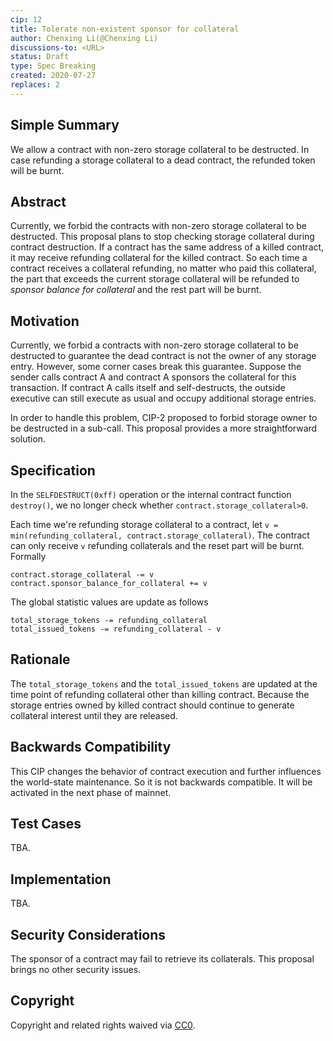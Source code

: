 ```yaml
---
cip: 12
title: Tolerate non-existent sponsor for collateral
author: Chenxing Li(@Chenxing Li)
discussions-to: <URL>
status: Draft
type: Spec Breaking
created: 2020-07-27
replaces: 2
---
```


<!--You can leave these HTML comments in your merged CIP and delete the visible duplicate text guides, they will not appear and may be helpful to refer to if you edit it again. This is the suggested template for new CIPs. Note that a CIP number will be assigned by an editor. When opening a pull request to submit your CIP, please use an abbreviated title in the filename, `CIP-draft_title_abbrev.md`. The title should be 44 characters or less.-->

## Simple Summary
<!--"If you can't explain it simply, you don't understand it well enough." Provide a simplified and layman-accessible explanation of the CIP.-->
We allow a contract with non-zero storage collateral to be destructed. In case refunding a storage collateral to a dead contract, the refunded token will be burnt. 

## Abstract
<!--A short (~200 word) description of the technical issue being addressed.-->
Currently, we forbid the contracts with non-zero storage collateral to be destructed. This proposal plans to stop checking storage collateral during contract destruction. If a contract has the same address of a killed contract, it may receive refunding collateral for the killed contract. So each time a contract receives a collateral refunding, no matter who paid this collateral, the part that exceeds the current storage collateral will be refunded to *sponsor balance for collateral* and the rest part will be burnt. 

## Motivation
<!--The motivation is critical for CIPs that want to change the Conflux protocol. It should clearly explain why the existing protocol specification is inadequate to address the problem that the CIP solves. CIP submissions without sufficient motivation may be rejected outright.-->
Currently, we forbid a contracts with non-zero storage collateral to be destructed to guarantee the dead contract is not the owner of any storage entry. However, some corner cases break this guarantee. Suppose the sender calls contract A and contract A sponsors the collateral for this transaction. If contract A calls itself and self-destructs, the outside executive can still execute as usual and occupy additional storage entries.

In order to handle this problem, CIP-2 proposed to forbid storage owner to be destructed in a sub-call. This proposal provides a more straightforward solution. 

## Specification
<!--The technical specification should describe the syntax and semantics of any new feature. The specification should be detailed enough to allow competing, interoperable implementations for any of the current Conflux platforms ([conflux-rust](https://github.com/Conflux-Chain/conflux-rust)).-->

In the `SELFDESTRUCT(0xff)` operation or the internal contract function `destroy()`, we no longer check whether `contract.storage_collateral>0`. 

Each time we're refunding storage collateral to a contract, let `v = min(refunding_collateral, contract.storage_collateral)`. The contract can only receive `v` refunding collaterals and the reset part will be burnt. Formally 

```
contract.storage_collateral -= v
contract.sponsor_balance_for_collateral += v 
```

The global statistic values are update as follows
```
total_storage_tokens -= refunding_collateral
total_issued_tokens -= refunding_collateral - v
```

## Rationale
<!--The rationale fleshes out the specification by describing what motivated the design and why particular design decisions were made. It should describe alternate designs that were considered and related work, e.g. how the feature is supported in other languages. The rationale may also provide evidence of consensus within the community, and should discuss important objections or concerns raised during discussion.-->

The `total_storage_tokens` and the `total_issued_tokens` are updated at the time point of refunding collateral other than killing contract. Because the storage entries owned by killed contract should continue to generate collateral interest until they are released. 

## Backwards Compatibility
<!--All CIPs that introduce backwards incompatibilities must include a section describing these incompatibilities and their severity. The CIP must explain how the author proposes to deal with these incompatibilities. CIP submissions without a sufficient backwards compatibility treatise may be rejected outright.-->
This CIP changes the behavior of contract execution and further influences the world-state maintenance. So it is not backwards compatible. It will be activated in the next phase of mainnet.

## Test Cases
<!--Test cases for an implementation are mandatory for CIPs that are affecting consensus changes. Other CIPs can choose to include links to test cases if applicable.-->
TBA.

## Implementation
<!--The implementations must be completed before any CIP is given status "Final", but it need not be completed before the CIP is accepted. While there is merit to the approach of reaching consensus on the specification and rationale before writing code, the principle of "rough consensus and running code" is still useful when it comes to resolving many discussions of API details.-->
TBA.

## Security Considerations
<!--All CIPs must contain a section that discusses the security implications/considerations relevant to the proposed change. Include information that might be important for security discussions, surfaces risks and can be used throughout the life cycle of the proposal. E.g. include security-relevant design decisions, concerns, important discussions, implementation-specific guidance and pitfalls, an outline of threats and risks and how they are being addressed. CIP submissions missing the "Security Considerations" section will be rejected. a CIP cannot proceed to status "Final" without a Security Considerations discussion deemed sufficient by the reviewers.-->
The sponsor of a contract may fail to retrieve its collaterals. This proposal brings no other security issues.

## Copyright
Copyright and related rights waived via [CC0](https://creativecommons.org/publicdomain/zero/1.0/).
